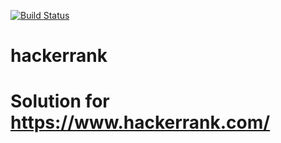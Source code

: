 [![Build Status](https://travis-ci.org/kaladhar-mummadi/hackerrank.svg?branch=master)](https://travis-ci.org/kaladhar-mummadi/hackerrank)
# hackerrank
# Solution for https://www.hackerrank.com/
